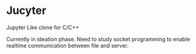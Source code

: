 # Jucyter
Jupyter Like clone for C/C++

Currently in ideation phase. Need to study socket programming to enable realtime communication between file and server.

